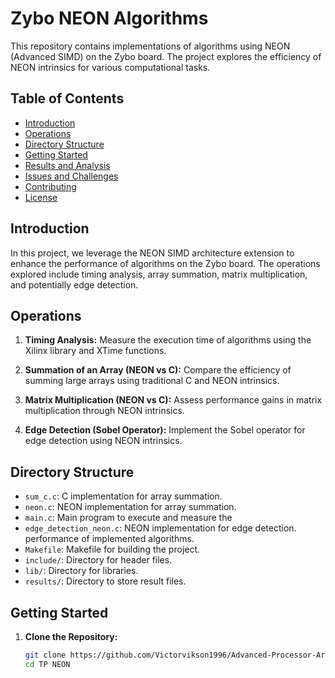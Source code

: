 # Zybo NEON Algorithms

This repository contains implementations of algorithms using NEON (Advanced SIMD) on the Zybo board. The project explores the efficiency of NEON intrinsics for various computational tasks.

## Table of Contents

- [Introduction](#introduction)
- [Operations](#operations)
- [Directory Structure](#directory-structure)
- [Getting Started](#getting-started)
- [Results and Analysis](#results-and-analysis)
- [Issues and Challenges](#issues-and-challenges)
- [Contributing](#contributing)
- [License](#license)

## Introduction

In this project, we leverage the NEON SIMD architecture extension to enhance the performance of algorithms on the Zybo board. The operations explored include timing analysis, array summation, matrix multiplication, and potentially edge detection.

## Operations

1. **Timing Analysis:** Measure the execution time of algorithms using the Xilinx library and XTime functions.

2. **Summation of an Array (NEON vs C):** Compare the efficiency of summing large arrays using traditional C and NEON intrinsics.

3. **Matrix Multiplication (NEON vs C):** Assess performance gains in matrix multiplication through NEON intrinsics.
4. **Edge Detection (Sobel Operator):** Implement the Sobel operator for edge detection using NEON intrinsics.

## Directory Structure

- `sum_c.c`: C implementation for array summation.
- `neon.c`: NEON implementation for array summation.
- `main.c`: Main program to execute and measure the
- `edge_detection_neon.c`: NEON implementation for edge detection.
  performance of implemented algorithms.
- `Makefile`: Makefile for building the project.
- `include/`: Directory for header files.
- `lib/`: Directory for libraries.
- `results/`: Directory to store result files.

## Getting Started

1. **Clone the Repository:**
   ```bash
   git clone https://github.com/Victorvikson1996/Advanced-Processor-Architecture-and-SoC-Design
   cd TP NEON
   ```

